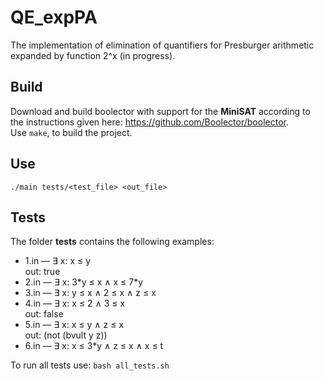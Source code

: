 # QE_expPA
The implementation of elimination of quantifiers for Presburger arithmetic expanded by function 2^x (in progress).

## Build
Download and build boolector with support for the **MiniSAT** according to the instructions given here: https://github.com/Boolector/boolector.  
Use `make`, to build the project.

## Use
`./main tests/<test_file> <out_file>`

## Tests
The folder **tests** contains the following examples:  
* 1.in — ∃ x: x ≤ y  
out: true  
* 2.in — ∃ x: 3\*y ≤ x ∧ x ≤ 7\*y  
* 3.in — ∃ x: y ≤ x ∧ 2 ≤ x ∧ z ≤ x   
* 4.in — ∃ x: x ≤ 2 ∧ 3 ≤ x  
out: false  
* 5.in — ∃ x: x ≤ y ∧ z ≤ x  
out: (not (bvult y z))  
* 6.in — ∃ x: x ≤ 3\*y ∧ z ≤ x ∧ x ≤ t  

To run all tests use: `bash all_tests.sh`
